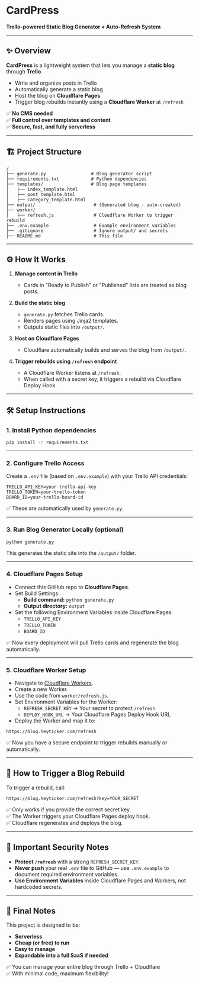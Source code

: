 # CardPress  
**Trello-powered Static Blog Generator + Auto-Refresh System**

---

## ✨ Overview

**CardPress** is a lightweight system that lets you manage a **static blog** through **Trello**.

- Write and organize posts in Trello
- Automatically generate a static blog
- Host the blog on **Cloudflare Pages**
- Trigger blog rebuilds instantly using a **Cloudflare Worker** at `/refresh`

✅ **No CMS needed**  
✅ **Full control over templates and content**  
✅ **Secure, fast, and fully serverless**

---

## 🏗️ Project Structure

```
/
├── generate.py                 # Blog generator script
├── requirements.txt            # Python dependencies
├── templates/                  # Blog page templates
│   ├── index_template.html
│   ├── post_template.html
│   ├── category_template.html
├── output/                      # (Generated blog - auto-created)
├── worker/
│   ├── refresh.js               # Cloudflare Worker to trigger rebuild
├── .env.example                 # Example environment variables
├── .gitignore                   # Ignore output/ and secrets
├── README.md                    # This file
```

---

## ⚙️ How It Works

1. **Manage content in Trello**  
   - Cards in "Ready to Publish" or "Published" lists are treated as blog posts.

2. **Build the static blog**  
   - `generate.py` fetches Trello cards.
   - Renders pages using Jinja2 templates.
   - Outputs static files into `/output/`.

3. **Host on Cloudflare Pages**  
   - Cloudflare automatically builds and serves the blog from `/output/`.

4. **Trigger rebuilds using `/refresh` endpoint**  
   - A Cloudflare Worker listens at `/refresh`.
   - When called with a secret key, it triggers a rebuild via Cloudflare Deploy Hook.

---

## 🛠️ Setup Instructions

### 1. Install Python dependencies

```bash
pip install -r requirements.txt
```

---

### 2. Configure Trello Access

Create a `.env` file (based on `.env.example`) with your Trello API credentials:

```
TRELLO_API_KEY=your-trello-api-key
TRELLO_TOKEN=your-trello-token
BOARD_ID=your-trello-board-id
```

✅ These are automatically used by `generate.py`.

---

### 3. Run Blog Generator Locally (optional)

```bash
python generate.py
```

This generates the static site into the `/output/` folder.

---

### 4. Cloudflare Pages Setup

- Connect this GitHub repo to **Cloudflare Pages**.
- Set Build Settings:
  - **Build command:** `python generate.py`
  - **Output directory:** `output`
- Set the following Environment Variables inside Cloudflare Pages:
  - `TRELLO_API_KEY`
  - `TRELLO_TOKEN`
  - `BOARD_ID`

✅ Now every deployment will pull Trello cards and regenerate the blog automatically.

---

### 5. Cloudflare Worker Setup

- Navigate to [Cloudflare Workers](https://dash.cloudflare.com/).
- Create a new Worker.
- Use the code from `worker/refresh.js`.
- Set Environment Variables for the Worker:
  - `REFRESH_SECRET_KEY` → Your secret to protect `/refresh`
  - `DEPLOY_HOOK_URL` → Your Cloudflare Pages Deploy Hook URL
- Deploy the Worker and map it to:

```
https://blog.heyticker.com/refresh
```

✅ Now you have a secure endpoint to trigger rebuilds manually or automatically.

---

## 🚀 How to Trigger a Blog Rebuild

To trigger a rebuild, call:

```
https://blog.heyticker.com/refresh?key=YOUR_SECRET
```

✅ Only works if you provide the correct secret key.  
✅ The Worker triggers your Cloudflare Pages deploy hook.  
✅ Cloudflare regenerates and deploys the blog.

---

## 🔐 Important Security Notes

- **Protect `/refresh`** with a strong `REFRESH_SECRET_KEY`.
- **Never push** your real `.env` file to GitHub — use `.env.example` to document required environment variables.
- **Use Environment Variables** inside Cloudflare Pages and Workers, not hardcoded secrets.

---

## 🌟 Final Notes

This project is designed to be:

- **Serverless**
- **Cheap (or free) to run**
- **Easy to manage**
- **Expandable into a full SaaS if needed**

✅ You can manage your entire blog through Trello + Cloudflare  
✅ With minimal code, maximum flexibility!

